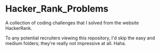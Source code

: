 # Hacker_Rank_Problems
A collection of coding challenges that I solved from the website HackerRank.

To any potential recruiters viewing this repository, I'd skip the easy and medium folders; they're really not impressive at all.  Haha.
